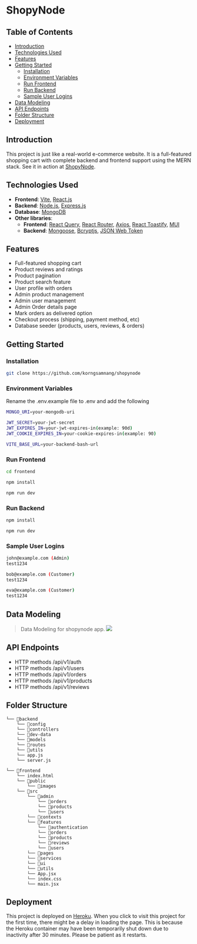 # ShopyNode

## Table of Contents

-   [Introduction](#introduction)
-   [Technologies Used](#technologies-used)
-   [Features](#features)
-   [Getting Started](#getting-started)
    -   [Installation](#installation)
    -   [Environment Variables](#environment-variables)
    -   [Run Frontend](#run-frontend)
    -   [Run Backend](#run-backend)
    -   [Sample User Logins](#sample-user-logins)
-   [Data Modeling](#data-modeling)
-   [API Endpoints](#api-endpoints)
-   [Folder Structure](#folder-structure)
-   [Deployment](#deployment)

## Introduction

This project is just like a real-world e-commerce website. It is a full-featured
shopping cart with complete backend and frontend support using the MERN stack.
See it in action at [ShopyNode](https://shopynode-d3096ac3676f.herokuapp.com/).

## Technologies Used

-   **Frontend**: [Vite], [React.js]
-   **Backend**: [Node.js], [Express.js]
-   **Database**: [MongoDB]
-   **Other libraries**:
    -   **Frontend**: [React Query], [React Router], [Axios], [React Toastify],
        [MUI]
    -   **Backend**: [Mongoose], [Bcryptjs], [JSON Web Token]

## Features

-   Full-featured shopping cart
-   Product reviews and ratings
-   Product pagination
-   Product search feature
-   User profile with orders
-   Admin product management
-   Admin user management
-   Admin Order details page
-   Mark orders as delivered option
-   Checkout process (shipping, payment method, etc)
-   Database seeder (products, users, reviews, & orders)

## Getting Started

### Installation

```bash
git clone https://github.com/korngsamnang/shopynode
```

### Environment Variables

Rename the .env.example file to .env and add the following

```bash
MONGO_URI=your-mongodb-uri

JWT_SECRET=your-jwt-secret
JWT_EXPIRES_IN=your-jwt-expires-in(example: 90d)
JWT_COOKIE_EXPIRES_IN=your-cookie-expires-in(example: 90)

VITE_BASE_URL=your-backend-bash-url
```

### Run Frontend

```bash
cd frontend

npm install

npm run dev
```

### Run Backend

```bash
npm install

npm run dev
```

### Sample User Logins

```bash
john@example.com (Admin)
test1234

bob@example.com (Customer)
test1234

eva@example.com (Customer)
test1234
```

## Data Modeling

> Data Modeling for shopynode app.
> ![](https://github.com/korngsamnang/shopynode/assets/99709883/d5d18ce8-7988-4759-88c1-8a3e3b1cffda)

## API Endpoints

-   HTTP methods /api/v1/auth
-   HTTP methods /api/v1/users
-   HTTP methods /api/v1/orders
-   HTTP methods /api/v1/products
-   HTTP methods /api/v1/reviews

## Folder Structure

```
└── 📁backend
    └── 📁config
    └── 📁controllers
    └── 📁dev-data
    └── 📁models
    └── 📁routes
    └── 📁utils
    └── app.js
    └── server.js

└── 📁frontend
	└── index.html
    └── 📁public
        └── 📁images
    └── 📁src
        └── 📁admin
            └── 📁orders
            └── 📁products
            └── 📁users
        └── 📁contexts
        └── 📁features
            └── 📁authentication
            └── 📁orders
            └── 📁products
            └── 📁reviews
            └── 📁users
        └── 📁pages
        └── 📁services
        └── 📁ui
        └── 📁utils
        └── App.jsx
        └── index.css
        └── main.jsx
```

## Deployment

This project is deployed on [Heroku]. When you click to visit this project for
the first time, there might be a delay in loading the page. This is because the
Heroku container may have been temporarily shut down due to inactivity after 30
minutes. Please be patient as it restarts.

[React.js]: https://react.dev/
[React Query]: https://tanstack.com/query/latest/
[Axios]: https://axios-http.com/docs/intro/
[MUI]: https://mui.com//
[React Router]: https://reactrouter.com/en/main/
[React Toastify]: https://github.com/fkhadra/react-toastify//
[Express.js]: https://expressjs.com//
[MongoDB]: https://www.mongodb.com//
[Mongoose]: https://mongoosejs.com//
[JSON Web Token]: https://jwt.io//
[Bcryptjs]: https://www.npmjs.com/package/bcryptjs/
[Node.js]: https://nodejs.org/en/
[Vite]: https://vitejs.dev/
[Heroku]: https://heroku.com/

